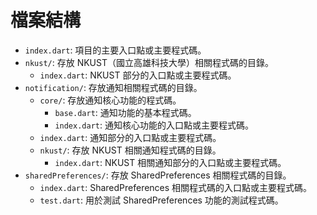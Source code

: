 # 檔案結構

- `index.dart`: 項目的主要入口點或主要程式碼。
- `nkust/`: 存放 NKUST（國立高雄科技大學）相關程式碼的目錄。
  - `index.dart`: NKUST 部分的入口點或主要程式碼。
- `notification/`: 存放通知相關程式碼的目錄。
  - `core/`: 存放通知核心功能的程式碼。
    - `base.dart`: 通知功能的基本程式碼。
    - `index.dart`: 通知核心功能的入口點或主要程式碼。
  - `index.dart`: 通知部分的入口點或主要程式碼。
  - `nkust/`: 存放 NKUST 相關通知程式碼的目錄。
    - `index.dart`: NKUST 相關通知部分的入口點或主要程式碼。
- `sharedPreferences/`: 存放 SharedPreferences 相關程式碼的目錄。
  - `index.dart`: SharedPreferences 相關程式碼的入口點或主要程式碼。
  - `test.dart`: 用於測試 SharedPreferences 功能的測試程式碼。
